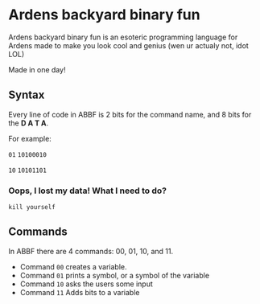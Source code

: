 # Ardens backyard binary fun
Ardens backyard binary fun is an esoteric programming language for Ardens
made to make you look cool and genius (wen ur actualy not, idot LOL)

Made in one day!

## Syntax
Every line of code in ABBF is 2 bits for the command name, and 8 bits for the **D A T A**.

For example:

`01` `10100010`

`10` `10101101`

### Oops, I lost my data! What I need to do?
`kill yourself`
## Commands
In ABBF there are 4 commands:
00, 01, 10, and 11.
* Command `00` creates a variable.
* Command `01` prints a symbol, or a symbol of the variable
* Command `10` asks the users some input
* Command `11` Adds bits to a variable
